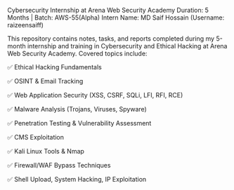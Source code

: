  Cybersecurity Internship at Arena Web Security Academy
Duration: 5 Months | Batch: AWS-55(Alpha)
Intern Name: MD Saif Hossain (Username: raizeensaiff)

This repository contains notes, tasks, and reports completed during my 5-month internship and training in Cybersecurity and Ethical Hacking at Arena Web Security Academy.
Covered topics include:

✅ Ethical Hacking Fundamentals

✅ OSINT & Email Tracking

✅ Web Application Security (XSS, CSRF, SQLi, LFI, RFI, RCE)

✅ Malware Analysis (Trojans, Viruses, Spyware)

✅ Penetration Testing & Vulnerability Assessment

✅ CMS Exploitation

✅ Kali Linux Tools & Nmap

✅ Firewall/WAF Bypass Techniques

✅ Shell Upload, System Hacking, IP Exploitation
